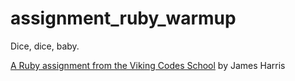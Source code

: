 assignment_ruby_warmup
======================

Dice, dice, baby.

[A Ruby assignment from the Viking Codes School](http://www.vikingcodeschool.com) by James Harris
